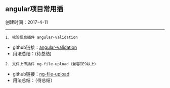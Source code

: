 angular项目常用插
----
创建时间：2017-4-11
***
```
1. 校验信息插件 angular-validation
```
+ github链接：[angular-validation](https://github.com/hueitan/angular-validation)
+ 用法总结：(待总结)
```
2. 文件上传插件 ng-file-upload（兼容IE9以上）
```
+ github链接：[ng-file-upload](https://github.com/danialfarid/ng-file-upload)
+ 用法总结：（待总结）